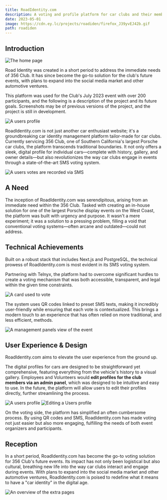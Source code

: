```yaml
---
title: RoadIdentity.com
description: A voting and profile platform for car clubs and their members.
date: 2023-05-01
image: https://cdn.ey.lc/projects/roadiden/firefox_J39yvEJ42b.gif
path: roadiden
---
```


## Introduction

![The home page](https://cdn.ey.lc/projects/roadiden/firefox_J39yvEJ42b.gif)

Road Identity was created in a short period to address the immediate needs of 356 Club. It has since become the go-to solution for the club's future events, with plans to expand into the social media market and other automotive ventures.

This platform was used for the Club's July 2023 event with over 200 participants, and the following is a description of the project and its future goals. Screenshots may be of previous versions of the project, and the project is still in development.

![A users profile](https://cdn.ey.lc/projects/roadiden/firefox_VEjCMa68cQ.gif)

RoadIdentity.com is not just another car enthusiast website; it's a groundbreaking car identity management platform tailor-made for car clubs. Currently servicing 356 Club, one of Southern California's largest Porsche car clubs, the platform transcends traditional boundaries. It not only offers a sleek, digital profile for individual cars—complete with history, gallery, and owner details—but also revolutionizes the way car clubs engage in events through a state-of-the-art SMS voting system.

![A users votes are recorded via SMS](https://cdn.ey.lc/projects/roadiden/IMG_9335.jpg)

## A Need

The inception of RoadIdentity.com was serendipitous, arising from an immediate need within the 356 Club. Tasked with creating an in-house solution for one of the largest Porsche display events on the West Coast, the platform was built with urgency and purpose. It wasn't a mere experiment; it was a solution to a pressing problem, filling a void that conventional voting systems—often arcane and outdated—could not address.

## Technical Achievements

Built on a robust stack that includes Next.js and PostgreSQL, the technical prowess of RoadIdentity.com is most evident in its SMS voting system.

Partnering with Telnyx, the platform had to overcome significant hurdles to create a voting mechanism that was both accessible, transparent, and legal within the given time constraints.

![A card used to vote](https://cdn.ey.lc/projects/roadiden/firefox_vc3cClfwdF.png)

The system uses QR codes linked to preset SMS texts, making it incredibly user-friendly while ensuring that each vote is contextualized. This brings a modern touch to an experience that has often relied on more traditional, and less efficient, methods.

![A management panels view of the event](https://cdn.ey.lc/projects/roadiden/firefox_cja5qRdIB5.png)

## User Experience & Design

RoadIdentity.com aims to elevate the user experience from the ground up.

The digital profiles for cars are designed to be straightforward yet comprehensive, featuring everything from the vehicle's history to a visual gallery. Employees and Volunteers would **edit profiles for the club members via an admin panel**, which was designed to be intuitive and easy to use. In the future, the platform will allow users to edit their profiles directly, further streamlining the process.

![A users profile](https://cdn.ey.lc/projects/roadiden/firefox_6XTZoU5ECu.png)
![Editing a Users profile](https://cdn.ey.lc/projects/roadiden/firefox_eyOg0OR2QC.gif)

On the voting side, the platform has simplified an often cumbersome process. By using QR codes and SMS, RoadIdentity.com has made voting not just easier but also more engaging, fulfilling the needs of both event organizers and participants.

## Reception

In a short period, RoadIdentity.com has become the go-to voting solution for 356 Club's future events. Its impact has not only been logistical but also cultural, breathing new life into the way car clubs interact and engage during events. With plans to expand into the social media market and other automotive ventures, RoadIdentity.com is poised to redefine what it means to have a "car identity" in the digital age.

![An overview of the extra pages](https://cdn.ey.lc/projects/roadiden/firefox_bZYWiStc6M.gif)
